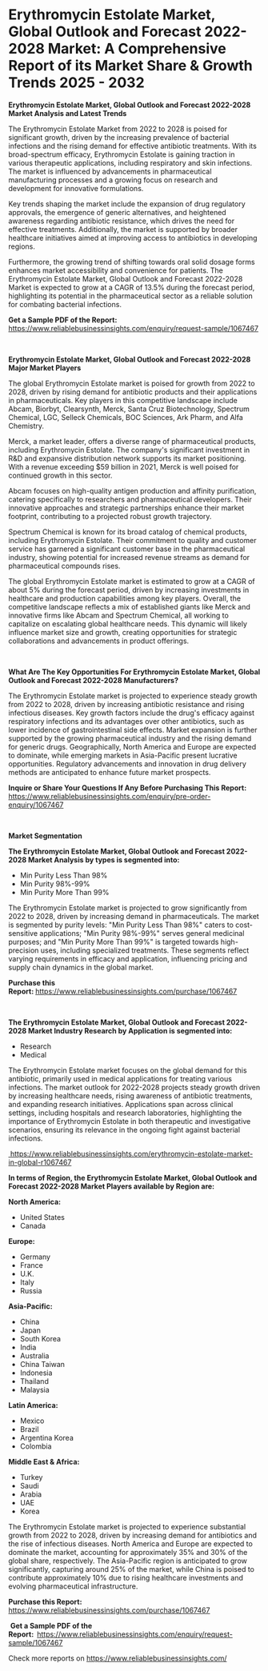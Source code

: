 <p><h1>Erythromycin Estolate Market, Global Outlook and Forecast 2022-2028 Market: A Comprehensive Report of its Market Share & Growth Trends 2025 - 2032</h1></p><p><strong>Erythromycin Estolate Market, Global Outlook and Forecast 2022-2028 Market Analysis and Latest Trends</strong></p>
<p><p>The Erythromycin Estolate Market from 2022 to 2028 is poised for significant growth, driven by the increasing prevalence of bacterial infections and the rising demand for effective antibiotic treatments. With its broad-spectrum efficacy, Erythromycin Estolate is gaining traction in various therapeutic applications, including respiratory and skin infections. The market is influenced by advancements in pharmaceutical manufacturing processes and a growing focus on research and development for innovative formulations.</p><p>Key trends shaping the market include the expansion of drug regulatory approvals, the emergence of generic alternatives, and heightened awareness regarding antibiotic resistance, which drives the need for effective treatments. Additionally, the market is supported by broader healthcare initiatives aimed at improving access to antibiotics in developing regions. </p><p>Furthermore, the growing trend of shifting towards oral solid dosage forms enhances market accessibility and convenience for patients. The Erythromycin Estolate Market, Global Outlook and Forecast 2022-2028 Market is expected to grow at a CAGR of 13.5% during the forecast period, highlighting its potential in the pharmaceutical sector as a reliable solution for combating bacterial infections.</p></p>
<p><strong>Get a Sample PDF of the Report:&nbsp;</strong> <a href="https://www.reliablebusinessinsights.com/enquiry/request-sample/1067467?utm_campaign=3030&utm_medium=2&utm_source=Github&utm_content=ia&utm_term=21032025&utm_id=erythromycin-estolate-market-global-outlook-and-forecast-2022-2028">https://www.reliablebusinessinsights.com/enquiry/request-sample/1067467</a></p>
<p>&nbsp;</p>
<p><strong>Erythromycin Estolate Market, Global Outlook and Forecast 2022-2028 Major Market Players</strong></p>
<p><p>The global Erythromycin Estolate market is poised for growth from 2022 to 2028, driven by rising demand for antibiotic products and their applications in pharmaceuticals. Key players in this competitive landscape include Abcam, Biorbyt, Clearsynth, Merck, Santa Cruz Biotechnology, Spectrum Chemical, LGC, Selleck Chemicals, BOC Sciences, Ark Pharm, and Alfa Chemistry.</p><p>Merck, a market leader, offers a diverse range of pharmaceutical products, including Erythromycin Estolate. The company's significant investment in R&D and expansive distribution network supports its market positioning. With a revenue exceeding $59 billion in 2021, Merck is well poised for continued growth in this sector.</p><p>Abcam focuses on high-quality antigen production and affinity purification, catering specifically to researchers and pharmaceutical developers. Their innovative approaches and strategic partnerships enhance their market footprint, contributing to a projected robust growth trajectory.</p><p>Spectrum Chemical is known for its broad catalog of chemical products, including Erythromycin Estolate. Their commitment to quality and customer service has garnered a significant customer base in the pharmaceutical industry, showing potential for increased revenue streams as demand for pharmaceutical compounds rises.</p><p>The global Erythromycin Estolate market is estimated to grow at a CAGR of about 5% during the forecast period, driven by increasing investments in healthcare and production capabilities among key players. Overall, the competitive landscape reflects a mix of established giants like Merck and innovative firms like Abcam and Spectrum Chemical, all working to capitalize on escalating global healthcare needs. This dynamic will likely influence market size and growth, creating opportunities for strategic collaborations and advancements in product offerings.</p></p>
<p>&nbsp;</p>
<p><strong>What Are The Key Opportunities For Erythromycin Estolate Market, Global Outlook and Forecast 2022-2028 Manufacturers?</strong></p>
<p><p>The Erythromycin Estolate market is projected to experience steady growth from 2022 to 2028, driven by increasing antibiotic resistance and rising infectious diseases. Key growth factors include the drug's efficacy against respiratory infections and its advantages over other antibiotics, such as lower incidence of gastrointestinal side effects. Market expansion is further supported by the growing pharmaceutical industry and the rising demand for generic drugs. Geographically, North America and Europe are expected to dominate, while emerging markets in Asia-Pacific present lucrative opportunities. Regulatory advancements and innovation in drug delivery methods are anticipated to enhance future market prospects.</p></p>
<p><strong>Inquire or Share Your Questions If Any Before Purchasing This Report:</strong> <a href="https://www.reliablebusinessinsights.com/enquiry/pre-order-enquiry/1067467?utm_campaign=3030&utm_medium=2&utm_source=Github&utm_content=ia&utm_term=21032025&utm_id=erythromycin-estolate-market-global-outlook-and-forecast-2022-2028">https://www.reliablebusinessinsights.com/enquiry/pre-order-enquiry/1067467</a></p>
<p>&nbsp;</p>
<p><strong>Market Segmentation</strong></p>
<p><strong>The Erythromycin Estolate Market, Global Outlook and Forecast 2022-2028 Market Analysis by types is segmented into:</strong></p>
<p><ul><li>Min Purity Less Than 98%</li><li>Min Purity 98%-99%</li><li>Min Purity More Than 99%</li></ul></p>
<p><p>The Erythromycin Estolate market is projected to grow significantly from 2022 to 2028, driven by increasing demand in pharmaceuticals. The market is segmented by purity levels: "Min Purity Less Than 98%" caters to cost-sensitive applications; "Min Purity 98%-99%" serves general medicinal purposes; and "Min Purity More Than 99%" is targeted towards high-precision uses, including specialized treatments. These segments reflect varying requirements in efficacy and application, influencing pricing and supply chain dynamics in the global market.</p></p>
<p><strong>Purchase this Report:&nbsp;</strong><a href="https://www.reliablebusinessinsights.com/purchase/1067467?utm_campaign=3030&utm_medium=2&utm_source=Github&utm_content=ia&utm_term=21032025&utm_id=erythromycin-estolate-market-global-outlook-and-forecast-2022-2028">https://www.reliablebusinessinsights.com/purchase/1067467</a></p>
<p>&nbsp;</p>
<p><strong>The Erythromycin Estolate Market, Global Outlook and Forecast 2022-2028 Market Industry Research by Application is segmented into:</strong></p>
<p><ul><li>Research</li><li>Medical</li></ul></p>
<p><p>The Erythromycin Estolate market focuses on the global demand for this antibiotic, primarily used in medical applications for treating various infections. The market outlook for 2022-2028 projects steady growth driven by increasing healthcare needs, rising awareness of antibiotic treatments, and expanding research initiatives. Applications span across clinical settings, including hospitals and research laboratories, highlighting the importance of Erythromycin Estolate in both therapeutic and investigative scenarios, ensuring its relevance in the ongoing fight against bacterial infections.</p></p>
<p><a href="https://www.reliablebusinessinsights.com/erythromycin-estolate-market-in-global-r1067467?utm_campaign=3030&utm_medium=2&utm_source=Github&utm_content=ia&utm_term=21032025&utm_id=erythromycin-estolate-market-global-outlook-and-forecast-2022-2028">&nbsp;https://www.reliablebusinessinsights.com/erythromycin-estolate-market-in-global-r1067467</a></p>
<p><strong>In terms of Region, the Erythromycin Estolate Market, Global Outlook and Forecast 2022-2028 Market Players available by Region are:</strong></p>
<p>
    <p> <strong> North America: </strong>
        <ul>
            <li>United States</li>
            <li>Canada</li>
        </ul>
        </p> 
    <p> <strong> Europe: </strong>
        <ul>
            <li>Germany</li>
            <li>France</li>
            <li>U.K.</li>
            <li>Italy</li>
            <li>Russia</li>
        </ul>
        </p> 
    <p> <strong> Asia-Pacific: </strong>
        <ul>
            <li>China</li>
            <li>Japan</li>
            <li>South Korea</li>
            <li>India</li>
            <li>Australia</li>
            <li>China Taiwan</li>
            <li>Indonesia</li>
            <li>Thailand</li>
            <li>Malaysia</li>
        </ul>
        </p> 
    <p> <strong> Latin America: </strong>
        <ul>
            <li>Mexico</li>
            <li>Brazil</li>
            <li>Argentina Korea</li>
            <li>Colombia</li>
        </ul>
        </p> 
    <p> <strong> Middle East & Africa: </strong>
        <ul>
            <li>Turkey</li>
            <li>Saudi</li>
            <li>Arabia</li>
            <li>UAE</li>
            <li>Korea</li>
        </ul>
    </p>
    </p>
<p><p>The Erythromycin Estolate market is projected to experience substantial growth from 2022 to 2028, driven by increasing demand for antibiotics and the rise of infectious diseases. North America and Europe are expected to dominate the market, accounting for approximately 35% and 30% of the global share, respectively. The Asia-Pacific region is anticipated to grow significantly, capturing around 25% of the market, while China is poised to contribute approximately 10% due to rising healthcare investments and evolving pharmaceutical infrastructure.</p></p>
<p><strong>Purchase this Report: </strong><a href="https://www.reliablebusinessinsights.com/purchase/1067467?utm_campaign=3030&utm_medium=2&utm_source=Github&utm_content=ia&utm_term=21032025&utm_id=erythromycin-estolate-market-global-outlook-and-forecast-2022-2028">https://www.reliablebusinessinsights.com/purchase/1067467</a></p>
<p>&nbsp;<strong>Get a Sample PDF of the Report:&nbsp;&nbsp;</strong><a href="https://www.reliablebusinessinsights.com/enquiry/request-sample/1067467?utm_campaign=3030&utm_medium=2&utm_source=Github&utm_content=ia&utm_term=21032025&utm_id=erythromycin-estolate-market-global-outlook-and-forecast-2022-2028">https://www.reliablebusinessinsights.com/enquiry/request-sample/1067467</a></p>
<p><strong></strong></p>
<p>Check more reports on <a href="https://www.reliablebusinessinsights.com/?utm_campaign=3030&utm_medium=2&utm_source=Github&utm_content=ia&utm_term=21032025&utm_id=erythromycin-estolate-market-global-outlook-and-forecast-2022-2028">https://www.reliablebusinessinsights.com/</a></p>